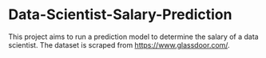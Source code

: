 # Data-Scientist-Salary-Prediction
This project aims to run a prediction model to determine the salary of a data scientist. The dataset is scraped from https://www.glassdoor.com/.
